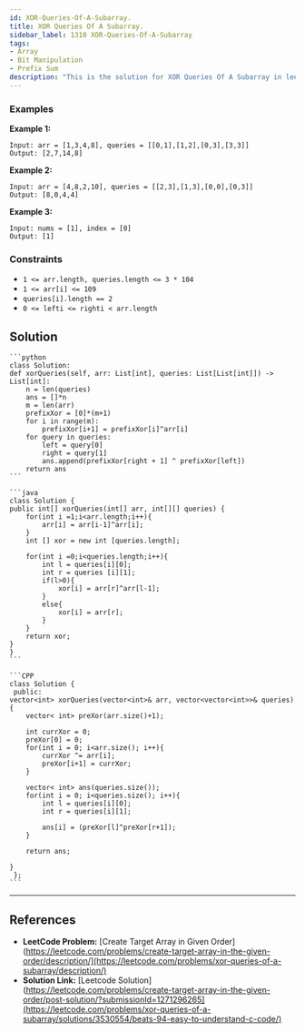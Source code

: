 ```yaml
---
id: XOR-Queries-Of-A-Subarray.
title: XOR Queries Of A Subarray.
sidebar_label: 1310 XOR-Queries-Of-A-Subarray
tags:
- Array
- Bit Manipulation
- Prefix Sum
description: "This is the solution for XOR Queries Of A Subarray in leetcode."
---
```


### Examples

**Example 1:**

```
Input: arr = [1,3,4,8], queries = [[0,1],[1,2],[0,3],[3,3]]
Output: [2,7,14,8] 
```

**Example 2:**

```
Input: arr = [4,8,2,10], queries = [[2,3],[1,3],[0,0],[0,3]]
Output: [8,0,4,4]
```

**Example 3:**

```
Input: nums = [1], index = [0]
Output: [1]
```

### Constraints
- `1 <= arr.length, queries.length <= 3 * 104`
- `1 <= arr[i] <= 109`
- `queries[i].length == 2`
- `0 <= lefti <= righti < arr.length`

## Solution

<Tabs>

 
  <TabItem value="python" label="Python">
  <SolutionAuthor name="@ImmidiSivani" />

    ```python
    class Solution:
    def xorQueries(self, arr: List[int], queries: List[List[int]]) -> List[int]:
        n = len(queries)
        ans = []*n
        m = len(arr)
        prefixXor = [0]*(m+1)
        for i in range(m):
            prefixXor[i+1] = prefixXor[i]^arr[i]
        for query in queries:
            left = query[0]
            right = query[1]
            ans.append(prefixXor[right + 1] ^ prefixXor[left])
        return ans
    ```

  </TabItem>
  
  <TabItem value="java" label="Java">
  <SolutionAuthor name="@ImmidiSivani" />

    ```java
    class Solution {
    public int[] xorQueries(int[] arr, int[][] queries) {
        for(int i =1;i<arr.length;i++){
            arr[i] = arr[i-1]^arr[i];
        }
        int [] xor = new int [queries.length];

        for(int i =0;i<queries.length;i++){
            int l = queries[i][0];
            int r = queries [i][1];
            if(l>0){
                xor[i] = arr[r]^arr[l-1];
            }
            else{
                xor[i] = arr[r];
            }
        }
        return xor;
    }
    }
    ```
   </TabItem>

  <TabItem value="python" label="Python">
  <SolutionAuthor name="@ImmidiSivani" />

    ```CPP
    class Solution {
     public:
    vector<int> xorQueries(vector<int>& arr, vector<vector<int>>& queries) {
        vector< int> preXor(arr.size()+1);

        int currXor = 0;
        preXor[0] = 0;
        for(int i = 0; i<arr.size(); i++){
            currXor ^= arr[i];
            preXor[i+1] = currXor;
        }

        vector< int> ans(queries.size());
        for(int i = 0; i<queries.size(); i++){
            int l = queries[i][0];
            int r = queries[i][1];

            ans[i] = (preXor[l]^preXor[r+1]);
        }

        return ans;

    }
     };
    ```
  </TabItem>
</Tabs>

---

## References

- **LeetCode Problem:** [Create Target Array in Given Order](https://leetcode.com/problems/create-target-array-in-the-given-order/description/](https://leetcode.com/problems/xor-queries-of-a-subarray/description/)
- **Solution Link:** [Leetcode Solution](https://leetcode.com/problems/create-target-array-in-the-given-order/post-solution/?submissionId=1271296265](https://leetcode.com/problems/xor-queries-of-a-subarray/solutions/3530554/beats-94-easy-to-understand-c-code/)
